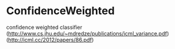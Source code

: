 ConfidenceWeighted
========================

confidence weighted classifier
(http://www.cs.jhu.edu/~mdredze/publications/icml_variance.pdf)
(http://icml.cc/2012/papers/86.pdf)

